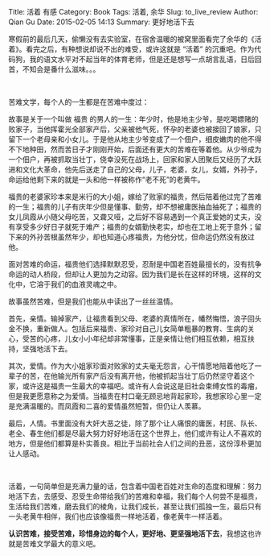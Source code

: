 Title: 活着 有感
Category: Book
Tags: 活着, 余华
Slug: to_live_review
Author: Qian Gu
Date: 2015-02-05 14:13
Summary: 更好地活下去

寒假前的最后几天，偷懒没有去实验室，在宿舍温暖的被窝里面看完了余华的《活着》。看完之后，有种想说却说不出的难受，或许这就是 “活着” 的沉重吧。作为代码狗，我的语文水平对不起当年的体育老师，但是还是想写一点胡言乱语，日后回首，不知会是番什么滋味。。。

<br>


苦难文学，每个人的一生都是在苦难中度过：

故事是关于一个叫做 福贵
的男人的一生：年少时，他是地主少爷，是吃喝嫖赌的败家子，当他挥霍光全部家产后，父亲被他气死，怀孕的老婆也被接回了娘家，只留下一个老母亲和小女儿。于是他从地主少爷变成了一个佃户，细皮嫩肉的他不得不下地种田，然而苦日子才刚刚开始，后面还有更大的苦难在等着他。从少爷成为一个佃户，再被抓取当壮丁，侥幸没死在战场上，回家和家人团聚后又经历了大跃进和文化大革命，他先后送走了自己的父母，儿子，老婆，女儿，女婿，外孙子，命运给他剩下来的就是一头和他一样被称作“老不死”的老黄牛。

福贵的老婆家珍本来是米行的大小姐，嫁给了败家的福贵，然后陪着他过完了苦难的一生；福贵的儿子有庆年少但是懂事、勤劳，却不想被庸医抽血抽死了；福贵的女儿凤霞从小随父母吃苦，又聋又哑，之后好不容易遇到一个真正爱她的丈夫，没有享受多少好日子就死于难产；福贵的女婿勤快老实，却也在工地上死于意外；留下来的外孙苦根虽然年少，却也知道心疼福贵，为他分忧，但命运仍然没有放过他。

面对苦难的命运，福贵他们选择默默忍受，忍耐是中国老百姓最擅长的，没有抗争命运的动人桥段，但却让人更加为之动容。因为我们是长在这样的环境，这样的文化中，它溶于我们的血液灵魂之中。

故事虽然苦难，但是我们也能从中读出了一丝丝温情。

首先，亲情。输掉家产，让福贵看到父母、老婆的真情所在，幡然悔悟，浪子回头金不换，重新做人。包括后来福贵、家珍对自己儿女简单粗暴的教育、生病的关心，受苦的心疼，儿女小小年纪却非常懂事，正是亲情让他们相互依赖，相互扶持，坚强地活下去。

其次，爱情。作为大小姐家珍面对败家的丈夫毫无怨言，心干情愿地陪着他吃了一辈子的苦，在他输光所有家产后没有离开他，他被抓起当壮丁后仍然坚守着这个家，或许这是福贵一生最大的幸福吧。或许有人会说这是旧社会束缚女性的毒瘤，但是我更愿意称之为爱情。当福贵在村口毫无顾忌地背起家珍，我想家珍心里一定是充满温暖的。而凤霞和二喜的爱情虽然短暂，但仍让人羡慕。

最后，人情。书里面没有大奸大恶之徒，除了那个让人痛恨的庸医，村民、队长、老全、春生他们都是尽最大努力好好地活在这个世界上，他们或许有让人不喜欢的地方，但是他们都算是朴实善良。相比于当前社会人们之间的丑恶，这份淳朴更加让人感动。

<br>


活着，一句简单但是充满力量的话，包含着中国老百姓对生命的态度和理解：努力地活下去，去感受、忍受生命带给我们的苦难和幸福，我们每个人何尝不是福贵，生活给我们苦难，磨去我们的棱角，让我们成长，甚至让我们孤独一生，最后只有一头老黄牛相伴，我们也应该像福贵一样地活着，像老黄牛一样活着。

**认识苦难，接受苦难，珍惜身边的每个人，更好地、更坚强地活下去**，我想这也许就是苦难文学最大的意义吧。
